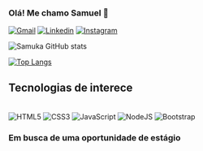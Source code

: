 ### Olá! Me chamo Samuel  👋


[![Gmail](https://img.shields.io/badge/Gmail-D14836?style=for-the-badge&logo=gmail&logoColor=white)](https://mail.google.com/mail/u/0/#inbox)
[![Linkedin](https://img.shields.io/badge/LinkedIn-0077B5?style=for-the-badge&logo=linkedin&logoColor=white)](https://www.linkedin.com/in/samuel-o-gomes-5a998b239/)
[![Instagram](https://img.shields.io/badge/Instagram-E4405F?style=for-the-badge&logo=instagram&logoColor=white)](https://www.instagram.com/samukka_muca/)

![Samuka GitHub stats](https://github-readme-stats.vercel.app/api?username=SamukaDevv&show_icons=true&theme=dark)

[![Top Langs](https://github-readme-stats.vercel.app/api/top-langs/?username=SamukaDevv)](https://github.com/anuraghazra/github-readme-stats)

## Tecnologias de interece

<div style=" diplay: inline_blok"><br/>
  
  <img align="center" alt="HTML5" src="https://img.shields.io/badge/HTML5-E34F26?style=for-the-badge&logo=html5&logoColor=white" />
  <img align="center" alt="CSS3" src="https://img.shields.io/badge/HTML5-E34F26?style=for-the-badge&logo=html5&logoColor=white" />
  <img align="center" alt="JavaScript" src="https://img.shields.io/badge/JavaScript-F7DF1E?style=for-the-badge&logo=javascript&logoColor=black" />
  <img align="center" alt="NodeJS" src="https://img.shields.io/badge/Node.js-43853D?style=for-the-badge&logo=node.js&logoColor=white" />
  <img align="center" alt="Bootstrap" src="https://img.shields.io/badge/Bootstrap-563D7C?style=for-the-badge&logo=bootstrap&logoColor=white" />
  
</div>


### Em busca de uma oportunidade de estágio




